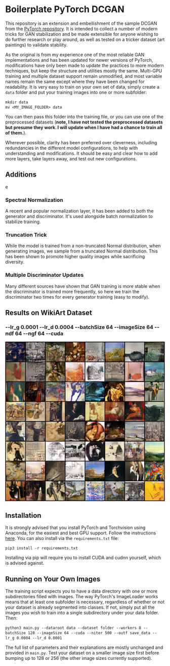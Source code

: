 # Boilerplate PyTorch DCGAN

This repository is an extension and embellishment of the sample DCGAN from the [PyTorch repository](https://github.com/pytorch/examples/tree/master/dcgan). It is intended to collect a number of modern tricks for GAN stabilization and be made extensible for anyone wishing to do further research or play around, as well as tested on a tricker dataset (art paintings) to validate stability. 

As the original is from my experience one of the most reliable GAN implementations and has been updated for newer versions of PyTorch, modifications have only been made to update the practices to more modern techniques, but keep the structure and utilities mostly the same. Multi-GPU training and multiple dataset support remain unmodified, and most variable names remain the same except where they have been changed for readability. It is very easy to train on your own set of data, simply create a `data` folder and put your training images into one or more subfolder:

```shell
mkdir data
mv <MY_IMAGE_FOLDER> data
```

You can then pass this folder into the training file, or you can use one of the preprocessed datasets (**note, I have not tested the preprocessed datasets but presume they work. I will update when I have had a chance to train all of them.**).

Wherever possible, clarity has been preferred over cleverness, including redundancies in the different model configurations, to help with understanding and modifications. It should be easy and clear how to add more layers, take layers away, and test out new configurations. 

## Additions
e
### Spectral Normalization

A recent and popular normalization layer, it has been added to both the generator and discriminator. It's used alongside batch normalization to stabilize training. 

### Truncation Trick

While the model is trained from a non-truncated Normal distribution, when generating images, we sample from a truncated Normal distribution. This has been shown to promote higher quality images while sacrificing diversity.

### Multiple Discriminator Updates

Many different sources have shown that GAN training is more stable when the discriminator is trained more frequently, so here we train the discriminator two times for every generator training (easy to modify).

## Results on WikiArt Dataset

### --lr_g 0.0001 --lr_d 0.0004 --batchSize 64 --imageSize 64 --ndf 64 --ngf 64 --cuda

![](save_data/fake_samples_epoch_048.png)


## Installation

It is strongly advised that you install PyTorch and Torchvision using Anaconda, for the easiest and best GPU support. Follow the instructions [here](https://pytorch.org/get-started/locally). You can also install via the `requirements.txt` file:

```shell
pip3 install -r requirements.txt
```

Installing via pip will require you to install CUDA and cudnn yourself, which is advised against. 

## Running on Your Own Images

The training script expects you to have a data directory with one or more subdirectories filled with images. The way PyTorch's ImageLoader works means that at least one subfolder is necessary, regardless of whether or not your dataset is already segmented into classes. If not, simply put all the images you wish to train into a single subdirectory under your data folder. Then: 

```shell
python3 main.py --dataroot data --dataset folder --workers 8 --batchSize 128 --imageSize 64 --cuda --niter 500 --outf save_data --lr_g 0.0004 --lr_d 0.0001
```

The full list of parameters and their explanations are mostly unchanged and provided in `main.py`. Test your dataset on a smaller image size first before bumping up to 128 or 256 (the other image sizes currently supported).
